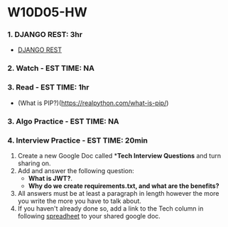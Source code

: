 # W10D05-HW

### 1. DJANGO REST: 3hr
- [DJANGO REST](https://git.generalassemb.ly/SEIR-224/W10D05-HW/blob/master/DJANGO-REST-FINAL.md)

### 2. Watch - EST TIME: NA

### 3. Read - EST TIME: 1hr
- (What is PIP?)(https://realpython.com/what-is-pip/)
### 3. Algo Practice - EST TIME: NA

### 4.  Interview Practice - EST TIME: 20min
1. Create a new Google Doc called ***Tech Interview Questions** and turn sharing on.
2. Add and answer the following question: 
   - **What is JWT?**.
   - **Why do we create requirements.txt, and what are the benefits?**
3. All answers must be at least a paragraph in length however the more you write the more you have to talk about.
4. If you haven't already done so, add a link to the Tech column in following [spreadheet](https://docs.google.com/spreadsheets/d/1S9-poFULhpext3xjNmuU1g-raZGKkFrODEACrIRFLi0/edit#gid=0) to your shared google doc.

